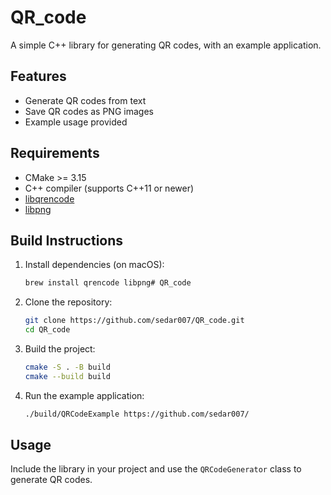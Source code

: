# QR_code

A simple C++ library for generating QR codes, with an example application.

## Features

- Generate QR codes from text
- Save QR codes as PNG images
- Example usage provided

## Requirements

- CMake >= 3.15
- C++ compiler (supports C++11 or newer)
- [libqrencode](https://fukuchi.org/works/qrencode/)
- [libpng](http://www.libpng.org/pub/png/libpng.html)

## Build Instructions

1. Install dependencies (on macOS):
   ```sh
   brew install qrencode libpng# QR_code
    ```
2. Clone the repository:
    ```sh
    git clone https://github.com/sedar007/QR_code.git
    cd QR_code
    ```
3. Build the project:
   ```sh
   cmake -S . -B build
   cmake --build build
   ```
4. Run the example application:
   ```sh
   ./build/QRCodeExample https://github.com/sedar007/
   ```
## Usage
Include the library in your project and use the `QRCodeGenerator` class to generate QR codes.
